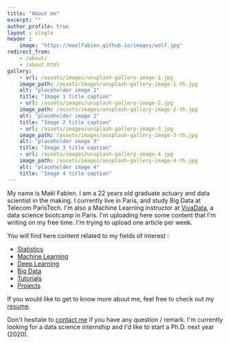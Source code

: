 ```yaml
---
title: "About me"
excerpt: ""
author_profile: true
layout : single
header :
    image: "https://maelfabien.github.io/images/wolf.jpg"
redirect_from: 
    - /about/
    - /about.html
gallery:
    - url: /assets/images/unsplash-gallery-image-1.jpg
    image_path: /assets/images/unsplash-gallery-image-1-th.jpg
    alt: "placeholder image 1"
    title: "Image 1 title caption"
    - url: /assets/images/unsplash-gallery-image-2.jpg
    image_path: /assets/images/unsplash-gallery-image-2-th.jpg
    alt: "placeholder image 2"
    title: "Image 2 title caption"
    - url: /assets/images/unsplash-gallery-image-3.jpg
    image_path: /assets/images/unsplash-gallery-image-3-th.jpg
    alt: "placeholder image 3"
    title: "Image 3 title caption"
    - url: /assets/images/unsplash-gallery-image-4.jpg
    image_path: /assets/images/unsplash-gallery-image-4-th.jpg
    alt: "placeholder image 4"
    title: "Image 4 title caption"
---
```


My name is Maël Fabien. I am a 22 years old graduate actuary and data scientist in the making. I currently live in Paris, and study Big Data at Telecom ParisTech. I'm also a Machine Learning instructor at [VivaData](https://vivadata.org/), a data science bootcamp in Paris. I'm uploading here some content that I'm writing on my free time. I'm trying to upload one article per week. 

You will find here content related to my fields of interest :
- [Statistics](https://maelfabien.github.io/st/)
- [Machine Learning](https://maelfabien.github.io/ml/)
- [Deep Learning](https://maelfabien.github.io/dl/)
- [Big Data](https://maelfabien.github.io/bgd/)
- [Tutorials](https://maelfabien.github.io/tuto/)
- [Projects](https://maelfabien.github.io/projects/)

If you would like to get to know more about me, feel free to check out my [resume](https://maelfabien.github.io/cv/).

Don't hesitate to [contact me](mailto:mael.fabien@gmail.com) if you have any question / remark. I'm currently looking for a data science internship and I'd like to start a Ph.D. next year (2020). 
